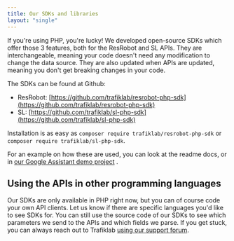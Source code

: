 ```yaml
---
title: Our SDKs and libraries
layout: "single"
---
```


If you're using PHP, you're lucky! We developed open-source SDKs which offer those 3 features, both for the ResRobot and
SL APIs. They are interchangeable, meaning your code doesn't need any modification to change the data source. They are
also updated when APIs are updated, meaning you don't get breaking changes in your code.

The SDKs can be found at Github:

* ResRobot: [https://github.com/trafiklab/resrobot-php-sdk](https://github.com/trafiklab/resrobot-php-sdk)
* SL: [https://github.com/trafiklab/sl-php-sdk](https://github.com/trafiklab/sl-php-sdk)

Installation is as easy as `composer require trafiklab/resrobot-php-sdk` or `composer require trafiklab/sl-php-sdk`.

For an example on how these are used, you can look at the readme docs, or
in [our Google Assistant demo project](https://github.com/trafiklab/google-assistant-demo/blob/master/app/Http/Controllers/NextDepartureController.php#L62)
.

## Using the APIs in other programming languages

Our SDKs are only available in PHP right now, but you can of course code your own API clients. Let us know if there are
specific languages you'd like to see SDKs for. You can still use the source code of our SDKs to see which parameters we
send to the APIs and which fields we parse. If you get stuck, you can always reach out to
Trafiklab [using our support forum](https://support.trafiklab.se/).
